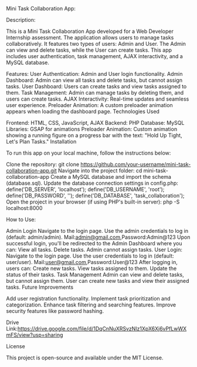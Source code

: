 Mini Task Collaboration App:

Description:

This is a Mini Task Collaboration App developed for a Web Developer Internship assessment. The application allows users to manage tasks collaboratively. It features two types of users: Admin and User. The Admin can view and delete tasks, while the User can create tasks. This app includes user authentication, task management, AJAX interactivity, and a MySQL database.

Features:
User Authentication: Admin and User login functionality.
Admin Dashboard: Admin can view all tasks and delete tasks, but cannot assign tasks.
User Dashboard: Users can create tasks and view tasks assigned to them.
Task Management: Admin can manage tasks by deleting them, and users can create tasks.
AJAX Interactivity: Real-time updates and seamless user experience.
Preloader Animation: A custom preloader animation appears when loading the dashboard page.
Technologies Used

Frontend: HTML, CSS, JavaScript, AJAX
Backend: PHP
Database: MySQL
Libraries: GSAP for animations
Preloader Animation: Custom animation showing a running figure on a progress bar with the text: "Hold Up Tight, Let's Plan Tasks."
Installation

To run this app on your local machine, follow the instructions below:

Clone the repository:
git clone https://github.com/your-username/mini-task-collaboration-app.git
Navigate into the project folder:
cd mini-task-collaboration-app
Create a MySQL database and import the schema (database.sql).
Update the database connection settings in config.php:
define('DB_SERVER', 'localhost');
define('DB_USERNAME', 'root');
define('DB_PASSWORD', '');
define('DB_DATABASE', 'task_collaboration');
Open the project in your browser (if using PHP's built-in server):
php -S localhost:8000

How to Use:

Admin Login
Navigate to the login page.
Use the admin credentials to log in (default: admin/admin).
Mail:admin@gmail.com,Password:Admin@123
Upon successful login, you'll be redirected to the Admin Dashboard where you can:
View all tasks.
Delete tasks.
Admin cannot assign tasks.
User Login:
Navigate to the login page.
Use the user credentials to log in (default: user/user).
Mail:user@gmail.com,Password:User@123
After logging in, users can:
Create new tasks.
View tasks assigned to them.
Update the status of their tasks.
Task Management
Admin can view and delete tasks, but cannot assign them.
User can create new tasks and view their assigned tasks.
Future Improvements

Add user registration functionality.
Implement task prioritization and categorization.
Enhance task filtering and searching features.
Improve security features like password hashing.

Drive Link:https://drive.google.com/file/d/1DqCnNuXRSvzNlz1XpX6Xj6vPfLwWXmFS/view?usp=sharing

License

This project is open-source and available under the MIT License.
